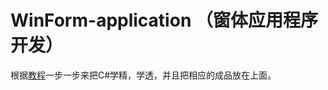 # WinForm-application （窗体应用程序开发）

根据[教程](http://c.biancheng.net/csharp/10/)一步一步来把C#学精，学透，并且把相应的成品放在上面。



